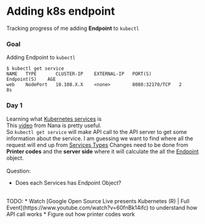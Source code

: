 # Adding k8s endpoint
Tracking progress of me adding **Endpoint** to `kubectl`

### Goal
Adding Endpoint to `kubectl`
```
$ kubectl get service
NAME   TYPE       CLUSTER-IP    EXTERNAL-IP   PORT(S)          Endpoint(S)    AGE
web    NodePort   10.108.X.X    <none>        8080:32170/TCP   2              8s
```

### Day 1
Learning what [Kubernetes services](https://kubernetes.io/docs/concepts/services-networking/service/#motivation) is </br>
This [video](https://www.youtube.com/watch?v=T4Z7visMM4E) from Nana is pretty useful. </br>
So `kubectl get service` will make API call to the API server to get some information about the service. I am guessing
we want to find where all the request will end up from [Services Types](https://kubernetes.io/docs/concepts/services-networking/service/#publishing-services-service-types) Changes need to be done from **Printer codes** and the **server side** where it will calculate the all the [Endpoint](https://kubernetes.io/docs/concepts/services-networking/service/#services-without-selectors) object. 
</br>
</br>
Question:
* Does each Services has Endpoint Object? 
</br>
TODO:
* Watch [Google Open Source Live presents Kubernetes (R) | Full Event](https://www.youtube.com/watch?v=60fnBk14ifc) to understand how API call works
* Figure out how printer codes work
